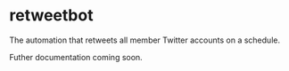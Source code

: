 # retweetbot

The automation that retweets all member Twitter accounts on a schedule.

Futher documentation coming soon.
